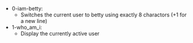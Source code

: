 - 0-iam-betty:
	- Switches the current user to betty using exactly 8 charactors (+1 for a new line)
- 1-who_am_i:
	- Display the currently active user
